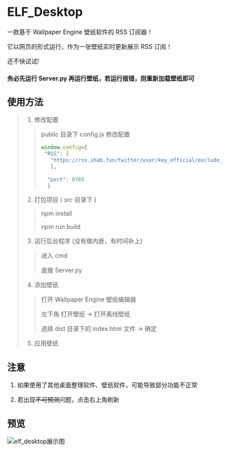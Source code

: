 # ELF_Desktop

一款基于 Wallpaper Engine 壁纸软件的 RSS 订阅器！

它以网页的形式运行，作为一张壁纸实时更新展示 RSS 订阅！

还不快试试!

#### 务必先运行 Server.py 再运行壁纸，若运行报错，则重新加载壁纸即可



## 使用方法

> 1. 修改配置
>
> > public 目录下 config.js 修改配置
> >
> > ```js
> > window.config={
> >  "RSS": [
> >    "https://rss.shab.fun/twitter/user/key_official/exclude_rts",
> >    ],
> >   
> >   "port": 8765
> >   }
> >   ```
> 
> 2. 打包项目 ( src 目录下  )
>
> > npm install
>>
> > npm run build
> 
> 3. 运行后台程序 (没有做内嵌，有时间补上)
>
> > 进入 cmd
>>
> > 直接 Server.py
> 
> 4. 添加壁纸
>
> > 打开 Wallpaper Engine 壁纸编辑器
>>
> > 左下角 打开壁纸 -> 打开离线壁纸
> >
> > 选择 dist 目录下的 index.html 文件 -> 确定
> 
> 5. 应用壁纸



## 注意

1. 如果使用了其他桌面整理软件、壁纸软件，可能导致部分功能不正常

2. 若出现~~不可预测~~问题，点击右上角刷新

   

   

## 预览

![elf_desktop展示图](https://cdn.jsdelivr.net/gh/SmaIIstars/CDN@master/elf_desktop/pic/elf_desktop.png)


